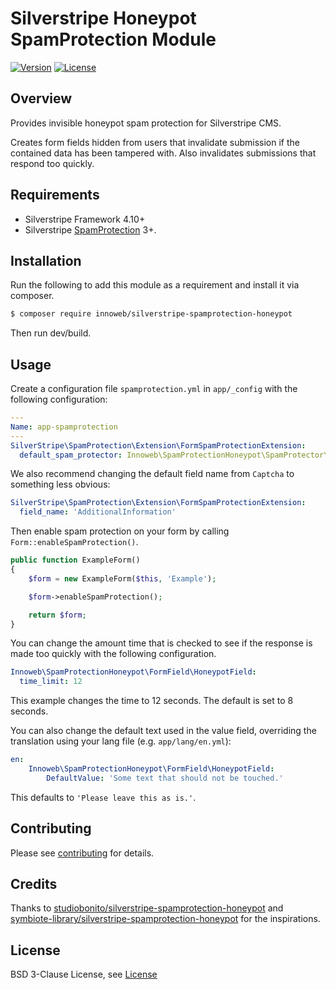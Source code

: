# Silverstripe Honeypot SpamProtection Module

[![Version](https://img.shields.io/packagist/v/innoweb/silverstripe-spamprotection-honeypot.svg?style=flat-square)](https://packagist.org/packages/innoweb/silverstripe-spamprotection-honeypot)
[![License](https://img.shields.io/packagist/l/innoweb/silverstripe-spamprotection-honeypot.svg?style=flat-square)](license.md)

## Overview

Provides invisible honeypot spam protection for Silverstripe CMS.

Creates form fields hidden from users that invalidate submission if the contained data has been tampered with. Also invalidates submissions that respond too quickly.

## Requirements

- Silverstripe Framework 4.10+
- Silverstripe [SpamProtection](https://github.com/silverstripe/silverstripe-spamprotection) 3+.

## Installation

Run the following to add this module as a requirement and install it via composer.

```bash
$ composer require innoweb/silverstripe-spamprotection-honeypot
```
Then run dev/build.

## Usage

Create a configuration file `spamprotection.yml` in `app/_config` with the following configuration:

```yaml
---
Name: app-spamprotection
---
SilverStripe\SpamProtection\Extension\FormSpamProtectionExtension:
  default_spam_protector: Innoweb\SpamProtectionHoneypot\SpamProtector\HoneypotSpamProtector
```

We also recommend changing the default field name from `Captcha` to something less obvious:

```yaml
SilverStripe\SpamProtection\Extension\FormSpamProtectionExtension:
  field_name: 'AdditionalInformation'
```

Then enable spam protection on your form by calling `Form::enableSpamProtection()`.

```php
public function ExampleForm()
{
    $form = new ExampleForm($this, 'Example');

    $form->enableSpamProtection();

    return $form;
}
```

You can change the amount time that is checked to see if the response is made too quickly with the following configuration.

```yaml
Innoweb\SpamProtectionHoneypot\FormField\HoneypotField:
  time_limit: 12
```

This example changes the time to 12 seconds. The default is set to 8 seconds.

You can also change the default text used in the value field, overriding the translation using your lang file (e.g. `app/lang/en.yml`):

```yaml
en:
    Innoweb\SpamProtectionHoneypot\FormField\HoneypotField:
        DefaultValue: 'Some text that should not be touched.'
```

This defaults to `'Please leave this as is.'`.

## Contributing

Please see [contributing](contributing.md) for details.

## Credits

Thanks to [studiobonito/silverstripe-spamprotection-honeypot](https://github.com/studiobonito/silverstripe-spamprotection-honeypot) and [symbiote-library/silverstripe-spamprotection-honeypot](https://github.com/symbiote-library/silverstripe-spamprotection-honeypot) for the inspirations.

## License

BSD 3-Clause License, see [License](license.md)
